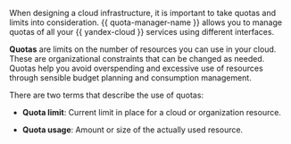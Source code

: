 When designing a cloud infrastructure, it is important to take quotas and limits into consideration. {{ quota-manager-name }} allows you to manage quotas of all your {{ yandex-cloud }} services using different interfaces. 

**Quotas** are limits on the number of resources you can use in your cloud. These are organizational constraints that can be changed as needed. Quotas help you avoid overspending and excessive use of resources through sensible budget planning and consumption management.

There are two terms that describe the use of quotas:

* **Quota limit**: Current limit in place for a cloud or organization resource.

* **Quota usage**: Amount or size of the actually used resource.